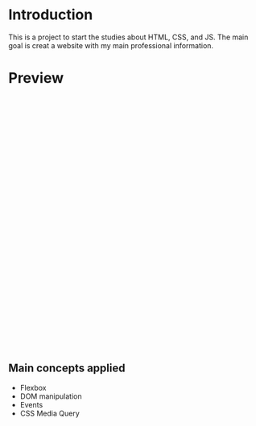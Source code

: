 # Introduction

This is a project to start the studies about HTML, CSS, and JS.
The main goal is creat a website with my main professional information.

# Preview

<img scr="https://github.com/eduardomonte/site-portifolio/blob/main/preview.png" height="500"/>




## Main concepts applied

- Flexbox
- DOM manipulation
- Events
- CSS Media Query
